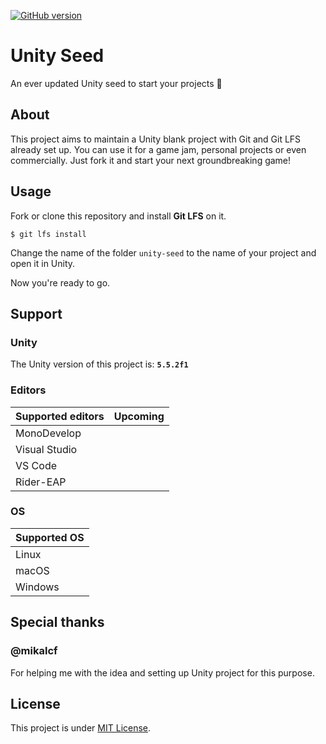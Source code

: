 [![GitHub version](https://badge.fury.io/gh/popenke%2Funity-seed.svg)](https://badge.fury.io/gh/popenke%2Funity-seed)

# Unity Seed
An ever updated Unity seed to start your projects 🌱

## About
This project aims to maintain a Unity blank project with Git and Git LFS already set up. You can use it for a game jam, personal projects or even commercially. Just fork it and start your next groundbreaking game!

## Usage
Fork or clone this repository and install **Git LFS** on it.

```shell
$ git lfs install
```
Change the name of the folder `unity-seed` to the name of your project and open it in Unity.

Now you're ready to go.

## Support
### Unity
The Unity version of this project is: **`5.5.2f1`**

### Editors

| Supported editors | Upcoming |
|-------------------|----------|
| MonoDevelop       |          |
| Visual Studio     |          |
| VS Code           |          |
| Rider-EAP         |          |

### OS

| Supported OS |
|--------------|
| Linux        |
| macOS        |
| Windows      |

## Special thanks

### @mikalcf
For helping me with the idea and setting up Unity project for this purpose.

## License
This project is under [MIT License](https://choosealicense.com/licenses/mit/).
